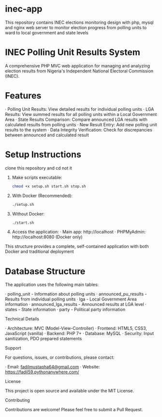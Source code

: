 # inec-app
This repository contains INEC elections monitoring design with php, mysql and nginx web server to monitor election progress from polling units to ward to local government and state levels




# INEC Polling Unit Results System

A comprehensive PHP MVC web application for managing and analyzing election results from Nigeria's Independent National Electoral Commission (INEC).


# Features


· Polling Unit Results: View detailed results for individual polling units
· LGA Results: View summed results for all polling units within a Local Government Area
· State Results Comparison: Compare announced LGA results with calculated results from polling units
· New Result Entry: Add new polling unit results to the system
· Data Integrity Verification: Check for discrepancies between announced and calculated result

# Setup Instructions


clone this repository and cd not it

1. Make scripts executable:
   ```bash
   chmod +x setup.sh start.sh stop.sh
   ```
2. With Docker (Recommended):
   ```bash
   ./setup.sh
   ```
3. Without Docker:
   ```bash
   ./start.sh
   ```
4. Access the application:
   · Main app: http://localhost
   · PHPMyAdmin: http://localhost:8080 (Docker only)

This structure provides a complete, self-contained application with both Docker and traditional deployment


# Database Structure

The application uses the following main tables:

· polling_unit - Information about polling units
· announced_pu_results - Results from individual polling units
· lga - Local Government Area information
· announced_lga_results - Announced results at LGA level
· states - State information
· party - Political party information

Technical Details

· Architecture: MVC (Model-View-Controller)
· Frontend: HTML5, CSS3, JavaScript (vanilla)
· Backend: PHP 7+
· Database: MySQL
· Security: Input sanitization, PDO prepared statements



Support

For questions, issues, or contributions, please contact:

· Email: fadilmustapha64@gmail.com
· Website: https://fadil59.pythonanywhere.com/

License

This project is open source and available under the MIT License.

Contributing

Contributions are welcome! Please feel free to submit a Pull Request.



